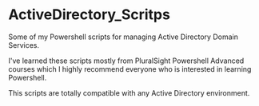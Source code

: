 # ActiveDirectory_Scritps

Some of my Powershell scripts for managing Active Directory Domain Services.

I've learned these scripts mostly from PluralSight Powershell Advanced courses which I highly recommend everyone who is interested in learning Powershell.

This scripts are totally compatible with any Active Directory environment.
